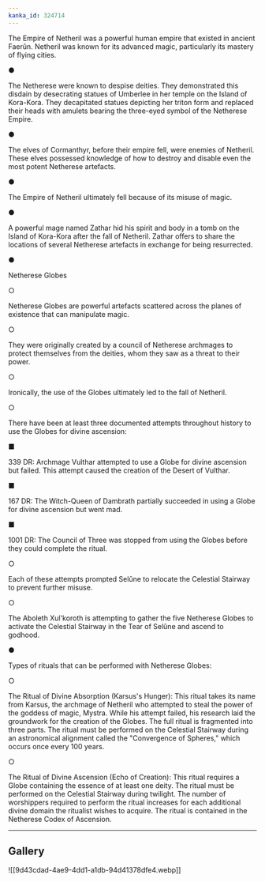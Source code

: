 ```yaml
---
kanka_id: 324714
---
```


The Empire of Netheril was a powerful human empire that existed in ancient Faerûn. Netheril was known for its advanced magic, particularly its mastery of flying cities.

●

The Netherese were known to despise deities. They demonstrated this disdain by desecrating statues of Umberlee in her temple on the Island of Kora-Kora. They decapitated statues depicting her triton form and replaced their heads with amulets bearing the three-eyed symbol of the Netherese Empire.

●

The elves of Cormanthyr, before their empire fell, were enemies of Netheril. These elves possessed knowledge of how to destroy and disable even the most potent Netherese artefacts.

●

The Empire of Netheril ultimately fell because of its misuse of magic.

●

A powerful mage named Zathar hid his spirit and body in a tomb on the Island of Kora-Kora after the fall of Netheril. Zathar offers to share the locations of several Netherese artefacts in exchange for being resurrected.

●

Netherese Globes

○

Netherese Globes are powerful artefacts scattered across the planes of existence that can manipulate magic.

○

They were originally created by a council of Netherese archmages to protect themselves from the deities, whom they saw as a threat to their power.

○

Ironically, the use of the Globes ultimately led to the fall of Netheril.

○

There have been at least three documented attempts throughout history to use the Globes for divine ascension:

■

339 DR: Archmage Vulthar attempted to use a Globe for divine ascension but failed. This attempt caused the creation of the Desert of Vulthar.

■

167 DR: The Witch-Queen of Dambrath partially succeeded in using a Globe for divine ascension but went mad.

■

1001 DR: The Council of Three was stopped from using the Globes before they could complete the ritual.

○

Each of these attempts prompted Selûne to relocate the Celestial Stairway to prevent further misuse.

○

The Aboleth Xul'koroth is attempting to gather the five Netherese Globes to activate the Celestial Stairway in the Tear of Selûne and ascend to godhood.

●

Types of rituals that can be performed with Netherese Globes:

○

The Ritual of Divine Absorption (Karsus's Hunger): This ritual takes its name from Karsus, the archmage of Netheril who attempted to steal the power of the goddess of magic, Mystra. While his attempt failed, his research laid the groundwork for the creation of the Globes. The full ritual is fragmented into three parts. The ritual must be performed on the Celestial Stairway during an astronomical alignment called the "Convergence of Spheres," which occurs once every 100 years.

○

The Ritual of Divine Ascension (Echo of Creation): This ritual requires a Globe containing the essence of at least one deity. The ritual must be performed on the Celestial Stairway during twilight. The number of worshippers required to perform the ritual increases for each additional divine domain the ritualist wishes to acquire. The ritual is contained in the Netherese Codex of Ascension.

---
## Gallery
![[9d43cdad-4ae9-4dd1-a1db-94d41378dfe4.webp]]